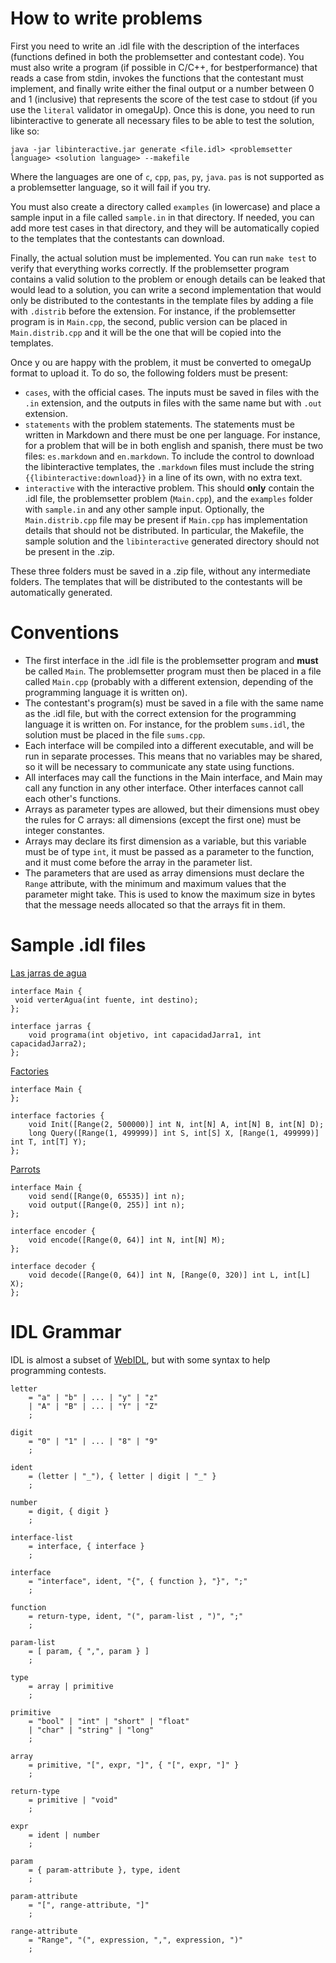 # How to write problems

First you need to write an .idl file with the description of the interfaces
(functions defined in both the problemsetter and contestant code). You must
also write a program (if possible in C/C++, for bestperformance) that reads a
case from stdin, invokes the functions that the contestant must implement, and
finally write either the final output or a number between 0 and 1 (inclusive)
that represents the score of the test case to stdout (if you use the `literal`
validator in omegaUp). Once this is done, you need to run libinteractive to
generate all necessary files to be able to test the solution, like so:

    java -jar libinteractive.jar generate <file.idl> <problemsetter language> <solution language> --makefile

Where the languages are one of `c`, `cpp`, `pas`, `py`, `java`. `pas` is not
supported as a problemsetter language, so it will fail if you try.

You must also create a directory called `examples` (in lowercase) and place a
sample input in a file called `sample.in` in that directory. If needed, you can
add more test cases in that directory, and they will be automatically copied to
the templates that the contestants can download.

Finally, the actual solution must be implemented. You can run `make test` to
verify that everything works correctly. If the problemsetter program contains a
valid solution to the problem or enough details can be leaked that would lead
to a solution, you can write a second implementation that would only be
distributed to the contestants in the template files by adding a file with
`.distrib` before the extension. For instance, if the problemsetter program is
in `Main.cpp`, the second, public version can be placed in `Main.distrib.cpp`
and it will be the one that will be copied into the templates.

Once y ou are happy with the problem, it must be converted to omegaUp format to
upload it. To do so, the following folders must be present:

* `cases`, with the official cases. The inputs must be saved in files with the
  `.in` extension, and the outputs in files with the same name but with `.out`
  extension.
* `statements` with the problem statements. The statements must be written in
	Markdown and there must be one per language. For instance, for a problem that
	will be in both english and spanish, there must be two files: `es.markdown`
	and `en.markdown`. To include the control to download the libinteractive
	templates, the `.markdown` files must include the string
	`{{libinteractive:download}}` in a line of its own, with no extra text.
* `interactive` with the interactive problem. This should **only** contain the
	.idl file, the problemsetter problem (`Main.cpp`), and the `examples` folder
	with `sample.in` and any other sample input. Optionally, the
	`Main.distrib.cpp` file may be present if `Main.cpp` has implementation
	details that should not be distributed. In particular, the Makefile, the
	sample solution and the `libinteractive` generated directory should not be
	present in the .zip.

These three folders must be saved in a .zip file, without any intermediate
folders. The templates that will be distributed to the contestants will be
automatically generated.

# Conventions

* The first interface in the .idl file is the problemsetter program and
	**must** be called `Main`. The problemsetter program must then be placed in a
	file called `Main.cpp` (probably with a different extension, depending of the
	programming language it is written on).
* The contestant's program(s) must be saved in a file with the same name as the
	.idl file, but with the correct extension for the programming language it is
	written on. For instance, for the problem `sums.idl`, the solution must be
	placed in the file `sums.cpp`.
* Each interface will be compiled into a different executable, and will be run
  in separate processes. This means that no variables may be shared, so it will
	be necessary to communicate any state using functions.
* All interfaces may call the functions in the Main interface, and Main may
	call any function in any other interface. Other interfaces cannot call each
	other's functions.
* Arrays as parameter types are allowed, but their dimensions must obey the
  rules for C arrays: all dimensions (except the first one) must be integer
	constantes.
* Arrays may declare its first dimension as a variable, but this variable
  must be of type `int`, it must be passed as a parameter to the function, and
	it must come before the array in the parameter list.
* The parameters that are used as array dimensions must declare the `Range`
	attribute, with the minimum and maximum values that the parameter might take.
	This is used to know the maximum size in bytes that the message needs
	allocated so that the arrays fit in them.

# Sample .idl files

[Las jarras de agua](https://omegaup.com/arena/problem/jarras/)
    
    interface Main {
     void verterAgua(int fuente, int destino);
    };
    
    interface jarras {
        void programa(int objetivo, int capacidadJarra1, int capacidadJarra2);
    };

[Factories](http://cms.ioi-jp.org/open-2014/data/2014-open-d1-factories-en.pdf)

    interface Main {
    };
    
    interface factories {
        void Init([Range(2, 500000)] int N, int[N] A, int[N] B, int[N] D);
        long Query([Range(1, 499999)] int S, int[S] X, [Range(1, 499999)] int T, int[T] Y);
    };

[Parrots](http://www.ioi2011.or.th/hsc/tasks/EN/parrots.pdf)

    interface Main {
        void send([Range(0, 65535)] int n);
        void output([Range(0, 255)] int n);
    };
    
    interface encoder {
        void encode([Range(0, 64)] int N, int[N] M);
    };
    
    interface decoder {
        void decode([Range(0, 64)] int N, [Range(0, 320)] int L, int[L] X);
    };

# IDL Grammar

IDL is almost a subset of [WebIDL](http://www.w3.org/TR/2012/WD-WebIDL-20120207/),
but with some syntax to help programming contests.

    letter
        = "a" | "b" | ... | "y" | "z"
        | "A" | "B" | ... | "Y" | "Z"
        ;
    
    digit
        = "0" | "1" | ... | "8" | "9"
        ;
    
    ident
        = (letter | "_"), { letter | digit | "_" }
        ;
    
    number
        = digit, { digit }
        ;

    interface-list
        = interface, { interface }
        ;
    
    interface
        = "interface", ident, "{", { function }, "}", ";"
        ;
    
    function
        = return-type, ident, "(", param-list , ")", ";"
        ;
    
    param-list
        = [ param, { ",", param } ]
        ;
    
    type
        = array | primitive
        ;
    
    primitive
        = "bool" | "int" | "short" | "float"
        | "char" | "string" | "long"
        ;
    
    array
        = primitive, "[", expr, "]", { "[", expr, "]" }
        ;
    
    return-type
        = primitive | "void"
        ;
    
    expr
        = ident | number
        ;
    
    param
        = { param-attribute }, type, ident
        ;
    
    param-attribute
        = "[", range-attribute, "]"
        ;
    
    range-attribute
        = "Range", "(", expression, ",", expression, ")"
        ;
